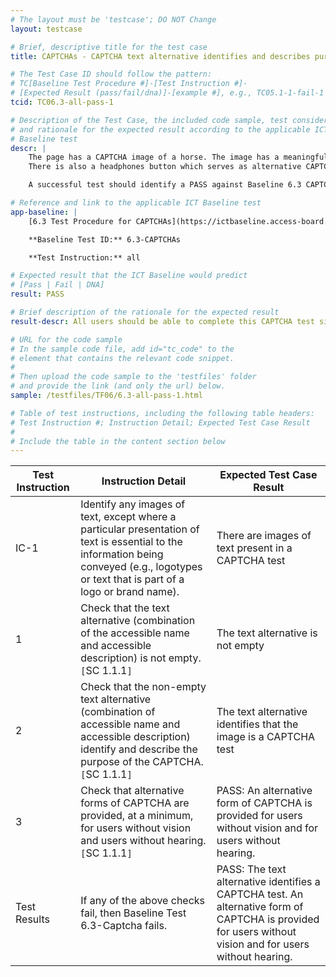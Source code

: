 ```yaml
---
# The layout must be 'testcase'; DO NOT Change
layout: testcase

# Brief, descriptive title for the test case
title: CAPTCHAs - CAPTCHA text alternative identifies and describes purpose, and alternative forms of CAPTCHA provided for users without vision and users without hearing

# The Test Case ID should follow the pattern:
# TC[Baseline Test Procedure #]-[Test Instruction #]-
# [Expected Result (pass/fail/dna)]-[example #], e.g., TC05.1-1-fail-1
tcid: TC06.3-all-pass-1

# Description of the Test Case, the included code sample, test considerations,
# and rationale for the expected result according to the applicable ICT
# Baseline test
descr: |
    The page has a CAPTCHA image of a horse. The image has a meaningful alternative text which describes the purpose of the image.
    There is also a headphones button which serves as alternative CAPTCHA test for users without vision. The button has a meaningful alternative text which describes the purpose of the button. When the button is pressed, the sound of a horse is played.

    A successful test should identify a PASS against Baseline 6.3 CAPTCHAs.

# Reference and link to the applicable ICT Baseline test
app-baseline: |
    [6.3 Test Procedure for CAPTCHAs](https://ictbaseline.access-board.gov/06Images/#63-test-procedure-for-captchas)

    **Baseline Test ID:** 6.3-CAPTCHAs

    **Test Instruction:** all

# Expected result that the ICT Baseline would predict
# [Pass | Fail | DNA]
result: PASS

# Brief description of the rationale for the expected result
result-descr: All users should be able to complete this CAPTCHA test since there are visual and auditory options.

# URL for the code sample
# In the sample code file, add id="tc_code" to the
# element that contains the relevant code snippet.
#
# Then upload the code sample to the 'testfiles' folder
# and provide the link (and only the url) below.
sample: /testfiles/TF06/6.3-all-pass-1.html

# Table of test instructions, including the following table headers:
# Test Instruction #; Instruction Detail; Expected Test Case Result
#
# Include the table in the content section below
---
```

| Test Instruction | Instruction Detail | Expected Test Case Result |
|------------------|--------------------|---------------------------|
| IC-1 | Identify any images of text, except where a particular presentation of text is essential to the information being conveyed (e.g., logotypes or text that is part of a logo or brand name). | There are images of text present in a CAPTCHA test |
| 1 | Check that the text alternative (combination of the accessible name and accessible description) is not empty. `[`SC 1.1.1`]` | The text alternative is not empty |
| 2 | Check that the non-empty text alternative (combination of accessible name and accessible description) identify and describe the purpose of the CAPTCHA. `[`SC 1.1.1`]` | The text alternative identifies that the image is a CAPTCHA test |
| 3 | Check that alternative forms of CAPTCHA are provided, at a minimum, for users without vision and users without hearing. `[`SC 1.1.1`]` | PASS: An alternative form of CAPTCHA is provided for users without vision and for users without hearing. |
| Test Results | If any of the above checks fail, then Baseline Test 6.3-Captcha fails. | PASS: The text alternative identifies a CAPTCHA test. An alternative form of CAPTCHA is provided for users without vision and for users without hearing. |
